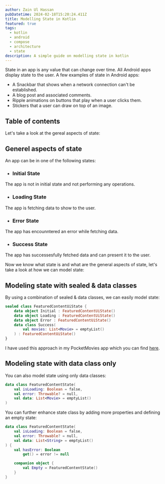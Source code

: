 ```yaml
---
author: Zain Ul Hassan
pubDatetime: 2024-02-18T15:20:24.411Z
title: Modelling State in Kotlin
featured: true
tags:
  - kotlin
  - android
  - compose
  - architecture
  - state
description: A simple guide on modelling state in kotlin
---
```


State in an app is any value that can change over time. All Android apps display state to the user.
A few examples of state in Android apps:

- A Snackbar that shows when a network connection can't be established.
- A blog post and associated comments.
- Ripple animations on buttons that play when a user clicks them.
- Stickers that a user can draw on top of an image.

## Table of contents

Let's take a look at the gereal aspects of state:

## Generel aspects of state

An app can be in one of the following states:

- ### Initial State

The app is not in initial state and not performing any operations.

- ### Loading State

The app is fetching data to show to the user.

- ### Error State

The app has encounntered an error while fetching data.

- ### Success State

The app has successesfully fetched data and can present it to the user.

Now we know what state is and what are the general aspects of state, let's take a look at how we can model state:

## Modeling state with sealed & data classes

By using a combination of sealed & data classes, we can easily model state:

```kotlin
sealed class FeaturedContentUiState {
    data object Initial : FeaturedContentUiState()
    data object Loading : FeaturedContentUiState()
    data object Error : FeaturedContentUiState()
    data class Success(
        val movies: List<Movie> = emptyList()
    ) : FeaturedContentUiState()
}
```

I have used this approach in my PocketMovies app which you can find [here](https://github.com/zainulhassan815/pocketmovies/blob/main/app/src/main/java/org/dreamerslab/pocketmovies/ui/home/HomeScreenViewModel.kt#L23).

## Modeling state with data class only

You can also model state using only data classes:

```kotlin
data class FeaturedContentState(
    val isLoading: Boolean = false,
    val error: Throwable? = null,
    val data: List<Movie> = emptyList()
)
```

You can further enhance state class by adding more properties and defining an empty state:

```kotlin
data class FeaturedContentState(
    val isLoading: Boolean = false,
    val error: Throwable? = null,
    val data: List<String> = emptyList()
) {
    val hasError: Boolean
        get() = error != null

    companion object {
        val Empty = FeaturedContentState()
    }
}
```
